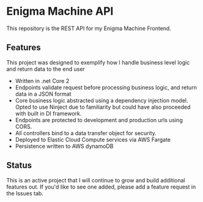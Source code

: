 # Enigma Machine API
This repository is the REST API for my Enigma Machine Frontend. 

## Features
This project was designed to exemplify how I handle business level logic and return data to the end user
* Written in .net Core 2
* Endpoints validate request before processing business logic, and return data in a JSON format
* Core business logic abstracted using a dependency injection model. Opted to use Ninject due to familiarity but could have also proceeded with built in DI framework. 
* Endpoints are protected to development and production urls using CORS.
* All controllers bind to a data transfer object for security. 
* Deployed to Elastic Cloud Compute services via AWS Fargate
* Persistence written to AWS dynamoDB

## Status
This is an active project that I will continue to grow and build additional features out. If you'd like to see one added, please add a feature request in the Issues tab.
